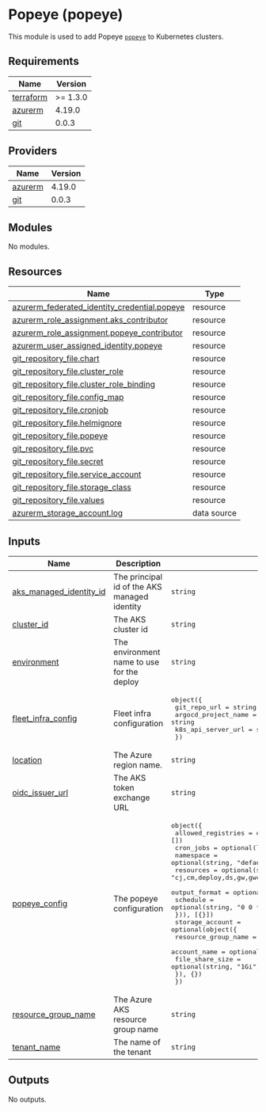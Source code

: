 # Popeye (popeye)

This module is used to add Popeye [`popeye`](https://github.com/derailed/popeye) to Kubernetes clusters.

## Requirements

| Name | Version |
|------|---------|
| <a name="requirement_terraform"></a> [terraform](#requirement\_terraform) | >= 1.3.0 |
| <a name="requirement_azurerm"></a> [azurerm](#requirement\_azurerm) | 4.19.0 |
| <a name="requirement_git"></a> [git](#requirement\_git) | 0.0.3 |

## Providers

| Name | Version |
|------|---------|
| <a name="provider_azurerm"></a> [azurerm](#provider\_azurerm) | 4.19.0 |
| <a name="provider_git"></a> [git](#provider\_git) | 0.0.3 |

## Modules

No modules.

## Resources

| Name | Type |
|------|------|
| [azurerm_federated_identity_credential.popeye](https://registry.terraform.io/providers/hashicorp/azurerm/4.19.0/docs/resources/federated_identity_credential) | resource |
| [azurerm_role_assignment.aks_contributor](https://registry.terraform.io/providers/hashicorp/azurerm/4.19.0/docs/resources/role_assignment) | resource |
| [azurerm_role_assignment.popeye_contributor](https://registry.terraform.io/providers/hashicorp/azurerm/4.19.0/docs/resources/role_assignment) | resource |
| [azurerm_user_assigned_identity.popeye](https://registry.terraform.io/providers/hashicorp/azurerm/4.19.0/docs/resources/user_assigned_identity) | resource |
| [git_repository_file.chart](https://registry.terraform.io/providers/xenitab/git/0.0.3/docs/resources/repository_file) | resource |
| [git_repository_file.cluster_role](https://registry.terraform.io/providers/xenitab/git/0.0.3/docs/resources/repository_file) | resource |
| [git_repository_file.cluster_role_binding](https://registry.terraform.io/providers/xenitab/git/0.0.3/docs/resources/repository_file) | resource |
| [git_repository_file.config_map](https://registry.terraform.io/providers/xenitab/git/0.0.3/docs/resources/repository_file) | resource |
| [git_repository_file.cronjob](https://registry.terraform.io/providers/xenitab/git/0.0.3/docs/resources/repository_file) | resource |
| [git_repository_file.helmignore](https://registry.terraform.io/providers/xenitab/git/0.0.3/docs/resources/repository_file) | resource |
| [git_repository_file.popeye](https://registry.terraform.io/providers/xenitab/git/0.0.3/docs/resources/repository_file) | resource |
| [git_repository_file.pvc](https://registry.terraform.io/providers/xenitab/git/0.0.3/docs/resources/repository_file) | resource |
| [git_repository_file.secret](https://registry.terraform.io/providers/xenitab/git/0.0.3/docs/resources/repository_file) | resource |
| [git_repository_file.service_account](https://registry.terraform.io/providers/xenitab/git/0.0.3/docs/resources/repository_file) | resource |
| [git_repository_file.storage_class](https://registry.terraform.io/providers/xenitab/git/0.0.3/docs/resources/repository_file) | resource |
| [git_repository_file.values](https://registry.terraform.io/providers/xenitab/git/0.0.3/docs/resources/repository_file) | resource |
| [azurerm_storage_account.log](https://registry.terraform.io/providers/hashicorp/azurerm/4.19.0/docs/data-sources/storage_account) | data source |

## Inputs

| Name | Description | Type | Default | Required |
|------|-------------|------|---------|:--------:|
| <a name="input_aks_managed_identity_id"></a> [aks\_managed\_identity\_id](#input\_aks\_managed\_identity\_id) | The principal id of the AKS managed identity | `string` | n/a | yes |
| <a name="input_cluster_id"></a> [cluster\_id](#input\_cluster\_id) | The AKS cluster id | `string` | n/a | yes |
| <a name="input_environment"></a> [environment](#input\_environment) | The environment name to use for the deploy | `string` | n/a | yes |
| <a name="input_fleet_infra_config"></a> [fleet\_infra\_config](#input\_fleet\_infra\_config) | Fleet infra configuration | <pre>object({<br/>    git_repo_url        = string<br/>    argocd_project_name = string<br/>    k8s_api_server_url  = string<br/>  })</pre> | n/a | yes |
| <a name="input_location"></a> [location](#input\_location) | The Azure region name. | `string` | n/a | yes |
| <a name="input_oidc_issuer_url"></a> [oidc\_issuer\_url](#input\_oidc\_issuer\_url) | The AKS token exchange URL | `string` | n/a | yes |
| <a name="input_popeye_config"></a> [popeye\_config](#input\_popeye\_config) | The popeye configuration | <pre>object({<br/>    allowed_registries = optional(list(string), [])<br/>    cron_jobs = optional(list(object({<br/>      namespace     = optional(string, "default")<br/>      resources     = optional(string, "cj,cm,deploy,ds,gw,gwc,gwr,hpa,ing,job,np,pdb,po,pv,pvc,ro,rb,sa,sec,sts,svc")<br/>      output_format = optional(string, "html")<br/>      schedule      = optional(string, "0 0 * * 1")<br/>    })), [{}])<br/>    storage_account = optional(object({<br/>      resource_group_name = optional(string, "")<br/>      account_name        = optional(string, "")<br/>      file_share_size     = optional(string, "1Gi")<br/>    }), {})<br/>  })</pre> | `{}` | no |
| <a name="input_resource_group_name"></a> [resource\_group\_name](#input\_resource\_group\_name) | The Azure AKS resource group name | `string` | n/a | yes |
| <a name="input_tenant_name"></a> [tenant\_name](#input\_tenant\_name) | The name of the tenant | `string` | n/a | yes |

## Outputs

No outputs.
